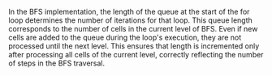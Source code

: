 In the BFS implementation, the length of the queue at the start of the for loop determines the number of iterations for that loop. This queue length corresponds to the number of cells in the current level of BFS. Even if new cells are added to the queue during the loop's execution, they are not processed until the next level. This ensures that length is incremented only after processing all cells of the current level, correctly reflecting the number of steps in the BFS traversal.
